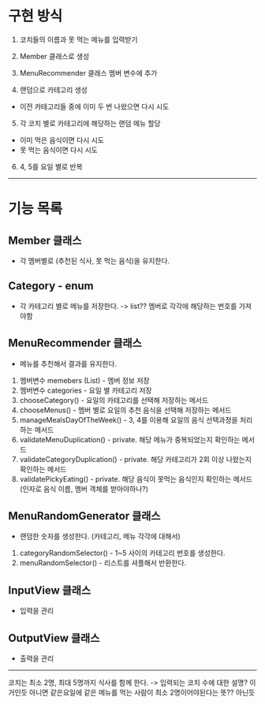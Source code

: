 # 구현 방식
1. 코치들의 이름과 못 먹는 메뉴를 입력받기
2. Member 클래스로 생성
3. MenuRecommender 클래스 멤버 변수에 추가

4. 랜덤으로 카테고리 생성
 - 이전 카테고리들 중에 이미 두 번 나왔으면 다시 시도
5. 각 코치 별로 카테고리에 해당하는 랜덤 메뉴 할당
 - 이미 먹은 음식이면 다시 시도
 - 못 먹는 음식이면 다시 시도
6. 4, 5를 요일 별로 반복

---

# 기능 목록
## Member 클래스
 - 각 멤버별로 (추천된 식사, 못 먹는 음식)을 유지한다.

## Category - enum 
- 각 카테고리 별로 메뉴를 저장한다. -> list?? 멤버로 각각에 해당하는 번호를 가져야함 

## MenuRecommender 클래스 
 - 메뉴를 추천해서 결과를 유지한다.
1. 멤버변수 memebers (List<Member>) - 멤버 정보 저장
2. 멤버변수 categories - 요일 별 카테고리 저장
3. chooseCategory() - 요일의 카테고리를 선택해 저장하는 메서드
4. chooseMenus() - 멤버 별로 요일의 추천 음식을 선택해 저장하는 메서드
5. manageMealsDayOfTheWeek() - 3, 4를 이용해 요일의 음식 선택과정을 처리하는 메서드
6. validateMenuDuplication() - private. 해당 메뉴가 중복되었는지 확인하는 메서드
7. validateCategoryDuplication() - private. 해당 카테고리가 2회 이상 나왔는지 확인하는 메서드
8. validatePickyEating() - private. 해당 음식이 못먹는 음식인지 확인하는 메서드 (인자로 음식 이름, 멤버 객체를 받아야하나?)

## MenuRandomGenerator 클래스 
 - 랜덤한 숫자를 생성한다. (카테고리, 메뉴 각각에 대해서) 
1. categoryRandomSelector() - 1~5 사이의 카테고리 번호를 생성한다.
2. menuRandomSelector() - 리스트를 셔플해서 반환한다.

## InputView 클래스
 - 입력을 관리

## OutputView 클래스
 - 출력을 관리


---
코치는 최소 2명, 최대 5명까지 식사를 함께 한다. -> 입력되는 코치 수에 대한 설명? 이거인듯
아니면 같은요일에 같은 메뉴를 먹는 사람이 최소 2명이어야된다는 뜻?? 아닌듯





